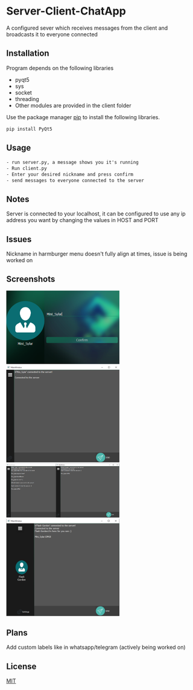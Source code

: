 # Server-Client-ChatApp
A configured sever which receives messages from the client and broadcasts it to everyone connected 

## Installation
Program depends on the following libraries
- pyqt5
- sys
- socket
- threading
- Other modules are provided in the client folder

Use the package manager [pip](https://pip.pypa.io/en/stable/) to install the following libraries.

```bash
pip install PyQt5
```

## Usage

```
- run server.py, a message shows you it's running
- Run client.py
- Enter your desired nickname and press confirm
- send messages to everyone connected to the server
```

## Notes
Server is connected to your localhost, it can be configured to use any ip address you want by changing the values in HOST and PORT

## Issues
Nickname in harmburger menu doesn't fully align at times, issue is being worked on

## Screenshots
<div>
<img width="300" src="/Screenshots/Screen-01_EnterUsername.png" alt="ChooseUsername Screenshot">
<img width="300" src="/Screenshots/Screen-02_ConnectedServer.png" alt="Connected to server">
</div>

<div>
<img width="300" src="/Screenshots/Screen-03_ChatExample.png" alt="Flash Gordon">
<img width="300" src="/Screenshots/Screen-04_SlidingMenu.png" alt="SlidingMenu">
</div>

## Plans
Add custom labels like in whatsapp/telegram (actively being worked on)

## License
[MIT](https://choosealicense.com/licenses/mit/)

